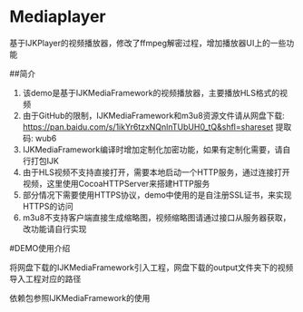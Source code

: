 # Mediaplayer
基于IJKPlayer的视频播放器，修改了ffmpeg解密过程，增加播放器UI上的一些功能 

##简介  
1. 该demo是基于IJKMediaFramework的视频播放器，主要播放HLS格式的视频
2. 由于GitHub的限制，IJKMediaFramework和m3u8资源文件请从网盘下载: https://pan.baidu.com/s/1ikYr6tzxNQnlnTUbUH0_tQ&shfl=shareset 提取码: wub6
3. IJKMediaFramework编译时增加定制化加密功能，如果有定制化需要，请自行打包IJK
4. 由于HLS视频不支持直接打开，需要本地启动一个HTTP服务，通过连接打开视频，这里使用CocoaHTTPServer来搭建HTTP服务
5. 部分情况下需要使用HTTPS协议，demo中使用的是自注册SSL证书，来实现HTTPS的访问
6. m3u8不支持客户端直接生成缩略图，视频缩略图请通过接口从服务器获取，改功能请自行实现  

#DEMO使用介绍  

将网盘下载的IJKMediaFramework引入工程，网盘下载的output文件夹下的视频导入工程对应的路径  

依赖包参照IJKMediaFramework的使用  


